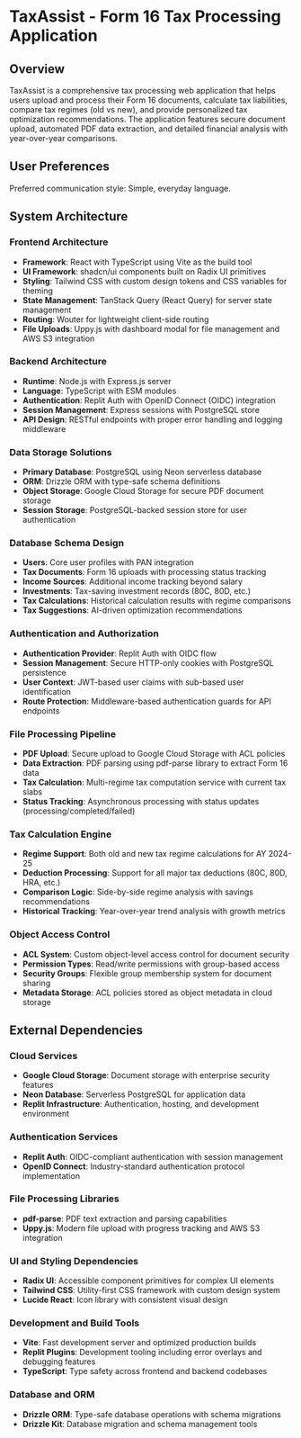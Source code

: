 # TaxAssist - Form 16 Tax Processing Application

## Overview

TaxAssist is a comprehensive tax processing web application that helps users upload and process their Form 16 documents, calculate tax liabilities, compare tax regimes (old vs new), and provide personalized tax optimization recommendations. The application features secure document upload, automated PDF data extraction, and detailed financial analysis with year-over-year comparisons.

## User Preferences

Preferred communication style: Simple, everyday language.

## System Architecture

### Frontend Architecture
- **Framework**: React with TypeScript using Vite as the build tool
- **UI Framework**: shadcn/ui components built on Radix UI primitives
- **Styling**: Tailwind CSS with custom design tokens and CSS variables for theming
- **State Management**: TanStack Query (React Query) for server state management
- **Routing**: Wouter for lightweight client-side routing
- **File Uploads**: Uppy.js with dashboard modal for file management and AWS S3 integration

### Backend Architecture
- **Runtime**: Node.js with Express.js server
- **Language**: TypeScript with ESM modules
- **Authentication**: Replit Auth with OpenID Connect (OIDC) integration
- **Session Management**: Express sessions with PostgreSQL store
- **API Design**: RESTful endpoints with proper error handling and logging middleware

### Data Storage Solutions
- **Primary Database**: PostgreSQL using Neon serverless database
- **ORM**: Drizzle ORM with type-safe schema definitions
- **Object Storage**: Google Cloud Storage for secure PDF document storage
- **Session Storage**: PostgreSQL-backed session store for user authentication

### Database Schema Design
- **Users**: Core user profiles with PAN integration
- **Tax Documents**: Form 16 uploads with processing status tracking
- **Income Sources**: Additional income tracking beyond salary
- **Investments**: Tax-saving investment records (80C, 80D, etc.)
- **Tax Calculations**: Historical calculation results with regime comparisons
- **Tax Suggestions**: AI-driven optimization recommendations

### Authentication and Authorization
- **Authentication Provider**: Replit Auth with OIDC flow
- **Session Management**: Secure HTTP-only cookies with PostgreSQL persistence
- **User Context**: JWT-based user claims with sub-based user identification
- **Route Protection**: Middleware-based authentication guards for API endpoints

### File Processing Pipeline
- **PDF Upload**: Secure upload to Google Cloud Storage with ACL policies
- **Data Extraction**: PDF parsing using pdf-parse library to extract Form 16 data
- **Tax Calculation**: Multi-regime tax computation service with current tax slabs
- **Status Tracking**: Asynchronous processing with status updates (processing/completed/failed)

### Tax Calculation Engine
- **Regime Support**: Both old and new tax regime calculations for AY 2024-25
- **Deduction Processing**: Support for all major tax deductions (80C, 80D, HRA, etc.)
- **Comparison Logic**: Side-by-side regime analysis with savings recommendations
- **Historical Tracking**: Year-over-year trend analysis with growth metrics

### Object Access Control
- **ACL System**: Custom object-level access control for document security
- **Permission Types**: Read/write permissions with group-based access
- **Security Groups**: Flexible group membership system for document sharing
- **Metadata Storage**: ACL policies stored as object metadata in cloud storage

## External Dependencies

### Cloud Services
- **Google Cloud Storage**: Document storage with enterprise security features
- **Neon Database**: Serverless PostgreSQL for application data
- **Replit Infrastructure**: Authentication, hosting, and development environment

### Authentication Services
- **Replit Auth**: OIDC-compliant authentication with session management
- **OpenID Connect**: Industry-standard authentication protocol implementation

### File Processing Libraries
- **pdf-parse**: PDF text extraction and parsing capabilities
- **Uppy.js**: Modern file upload with progress tracking and AWS S3 integration

### UI and Styling Dependencies
- **Radix UI**: Accessible component primitives for complex UI elements
- **Tailwind CSS**: Utility-first CSS framework with custom design system
- **Lucide React**: Icon library with consistent visual design

### Development and Build Tools
- **Vite**: Fast development server and optimized production builds
- **Replit Plugins**: Development tooling including error overlays and debugging features
- **TypeScript**: Type safety across frontend and backend codebases

### Database and ORM
- **Drizzle ORM**: Type-safe database operations with schema migrations
- **Drizzle Kit**: Database migration and schema management tools
